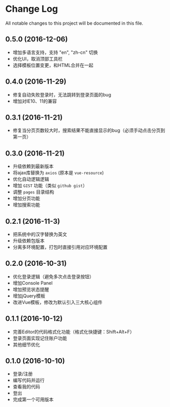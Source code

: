 # Change Log
All notable changes to this project will be documented in this file.

## 0.5.0 (2016-12-06)

- 增加多语言支持，支持 "en", "zh-cn" 切换
- 优化UI，取消顶部工具栏
- 选择模板位置变更，和HTML合并在一起

## 0.4.0 (2016-11-29)

- 修复自动失败登录时，无法跳转到登录页面的bug
- 增加对IE10、11的兼容

## 0.3.1 (2016-11-21)

- 修复当分页页数较大时，搜索结果不能直接显示的bug（必须手动点击分页到第一页）

## 0.3.0 (2016-11-21)

- 升级依赖到最新版本
- 将ajax库替换为 ``axios`` (原本是 ``vue-resource``)
- 优化自动逻辑逻辑
- 增加 ``GIST`` 功能（类似 ``github gist``）
- 调整 ``pages`` 目录结构
- 增加分页功能
- 增加搜索功能

## 0.2.1 (2016-11-3)

- 把系统中的汉字替换为英文
- 升级依赖包版本
- 分离多环境配置，打包时直接引用对应环境配置

## 0.2.0 (2016-10-31)

- 优化登录逻辑（避免多次点击登录按钮）
- 增加Console Panel
- 增加预览状态提醒
- 增加jQuery模板
- 改进Vue模板，修改为默认引入三大核心组件

## 0.1.1 (2016-10-12)

- 完善Editor的代码格式化功能（格式化快捷键：Shift+Alt+F）
- 登录页面实现记住账户功能
- 其他细节优化

## 0.1.0 (2016-10-10)

- 登录/注册
- 编写代码并运行
- 查看我的代码
- 登出
- 完成第一个可用版本
